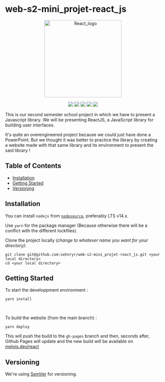 # web-s2-mini_projet-react_js

<p align="center">
  <a href=https://fr.reactjs.org>
    <img height="250px" src="https://dwglogo.com/wp-content/uploads/2017/09/React_logo.png" alt="React_logo">
  </a>
</p>
<p align="center">
  <a href="//github.com/sehnryr/web-s2-mini_projet-react_js/releases"><img src="https://img.shields.io/github/v/release/sehnryr/web-s2-mini_projet-react_js"></a>
  <a href="//github.com/sehnryr/web-s2-mini_projet-react_js/commits/main"><img src="https://img.shields.io/github/last-commit/sehnryr/web-s2-mini_projet-react_js"></a>
  <a href="//github.com/sehnryr/web-s2-mini_projet-react_js/blob/main/LICENSE.md"><img src="https://img.shields.io/github/license/sehnryr/web-s2-mini_projet-react_js"></a>
  <a href="//github.com/sehnryr/web-s2-mini_projet-react_js"><img src="https://img.shields.io/github/languages/code-size/sehnryr/web-s2-mini_projet-react_js"></a>
  <a href="//github.com/sehnryr/web-s2-mini_projet-react_js/issues"><img src="https://img.shields.io/github/issues-raw/sehnryr/web-s2-mini_projet-react_js"></a>
</p>

This is our second semester school project in which we have to present a Javascript library. We will be presenting ReactJS, a JavaScript library for building user interfaces.

It's quite an overengineered project because we could just have done a PowerPoint. But we thought it was better to practice the library by creating a website made with that same library and its environment to present the said library !

## Table of Contents

- [Installation](#installation)
- [Getting Started](#getting-started)
- [Versioning](#versioning)

## Installation

You can install `nodejs` from [`nodesource`](https://github.com/nodesource/distributions), preferably LTS v14.x.

Use `yarn` for the package manager (Because otherwise there will be a conflict with the different lockfiles).

Clone the project locally _(change <your local directory> to whatever name you want for your directory)_:

```
git clone git@github.com:sehnryr/web-s2-mini_projet-react_js.git <your local directory>
cd <your local directory>
```

## Getting Started

To start the developpment environment :

```
yarn install
```

<br />

To build the website (from the main branch) :

```
yarn deploy
```

This will push the build to the `gh-pages` branch and then, seconds after, Github Pages will update and the new build will be available on [melois.dev/react](https://melois.dev/react)

## Versioning

We're using [SemVer](https://semver.org/) for versioning.
